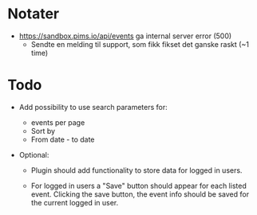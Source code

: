 # Notater

-   https://sandbox.pims.io/api/events ga internal server error (500)
    -   Sendte en melding til support, som fikk fikset det ganske raskt (~1 time)

# Todo

- Add possibility to use search parameters for:
  - events per page
  - Sort by
  - From date - to date

- Optional:
    - Plugin should add functionality to store data for logged in users.
    
    - For logged in users a "Save" button should appear for each listed event. Clicking the save button,
    the event info should be saved for the current logged in user.